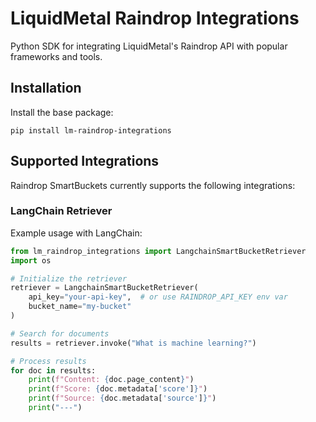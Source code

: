 # LiquidMetal Raindrop Integrations

Python SDK for integrating LiquidMetal's Raindrop API with popular frameworks and tools.

## Installation

Install the base package:

```shell
pip install lm-raindrop-integrations
```

## Supported Integrations

Raindrop SmartBuckets currently supports the following integrations:

### LangChain Retriever

Example usage with LangChain:

```python
from lm_raindrop_integrations import LangchainSmartBucketRetriever
import os

# Initialize the retriever
retriever = LangchainSmartBucketRetriever(
    api_key="your-api-key",  # or use RAINDROP_API_KEY env var
    bucket_name="my-bucket"
)

# Search for documents
results = retriever.invoke("What is machine learning?")

# Process results
for doc in results:
    print(f"Content: {doc.page_content}")
    print(f"Score: {doc.metadata['score']}")
    print(f"Source: {doc.metadata['source']}")
    print("---")
```



